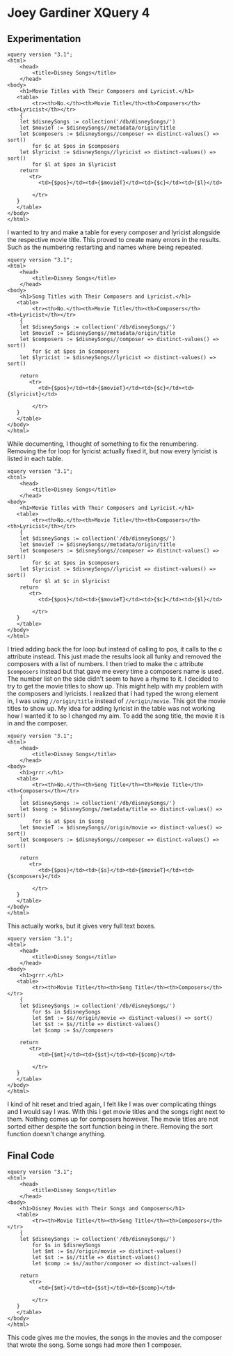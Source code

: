# Joey Gardiner XQuery 4

## Experimentation

```
xquery version "3.1";
<html>
    <head>
        <title>Disney Songs</title>
    </head>
<body>
    <h1>Movie Titles with Their Composers and Lyricist.</h1>
   <table>
        <tr><th>No.</th><th>Movie Title</th><th>Composers</th><th>Lyricist</th></tr>
    {
    let $disneySongs := collection('/db/disneySongs/')
    let $movieT := $disneySongs//metadata/origin/title
    let $composers := $disneySongs//composer => distinct-values() => sort()
        for $c at $pos in $composers 
    let $lyricist := $disneySongs//lyricist => distinct-values() => sort()
        for $l at $pos in $lyricist
    return 
       <tr>
          <td>{$pos}</td><td>{$movieT}</td><td>{$c}</td><td>{$l}</td>
               
        </tr> 
   }
   </table>
</body>
</html>
```
I wanted to try and make a table for every composer and lyricist alongside the respective movie title. This proved to create many errors in the results. Such as the numbering restarting and names where being repeated. 

```
xquery version "3.1";
<html>
    <head>
        <title>Disney Songs</title>
    </head>
<body>
    <h1>Song Titles with Their Composers and Lyricist.</h1>
   <table>
        <tr><th>No.</th><th>Movie Title</th><th>Composers</th><th>Lyricist</th></tr>
    {
    let $disneySongs := collection('/db/disneySongs/')
    let $movieT := $disneySongs//metadata/origin/title
    let $composers := $disneySongs//composer => distinct-values() => sort()
        for $c at $pos in $composers 
    let $lyricist := $disneySongs//lyricist => distinct-values() => sort()
        
    return 
       <tr>
          <td>{$pos}</td><td>{$movieT}</td><td>{$c}</td><td>{$lyricist}</td>
               
        </tr> 
   }
   </table>
</body>
</html>
```
While documenting, I thought of something to fix the renumbering. Removing the for loop for lyricist actually fixed it, but now every lyricist is listed in each table.
```
xquery version "3.1";
<html>
    <head>
        <title>Disney Songs</title>
    </head>
<body>
    <h1>Movie Titles with Their Composers and Lyricist.</h1>
   <table>
        <tr><th>No.</th><th>Movie Title</th><th>Composers</th><th>Lyricist</th></tr>
    {
    let $disneySongs := collection('/db/disneySongs/')
    let $movieT := $disneySongs//metadata/origin/title
    let $composers := $disneySongs//composer => distinct-values() => sort()
        for $c at $pos in $composers 
    let $lyricist := $disneySongs//lyricist => distinct-values() => sort()
        for $l at $c in $lyricist
    return 
       <tr>
          <td>{$pos}</td><td>{$movieT}</td><td>{$c}</td><td>{$l}</td>
               
        </tr> 
   }
   </table>
</body>
</html>
```
I tried adding back the for loop but instead of calling to pos, it calls to the c attribute instead. This just made the results look all funky and removed the composers with a list of numbers.
I then tried to make the c attribute `$composers` instead but that gave me every time a composers name is used. The number list on the side didn't seem to have a rhyme to it. 
I decided to try to get the movie titles to show up. This might help with my problem with the composers and lyricists. I realized that I had typed the wrong element in, I was using `//origin/title` instead of `//origin/movie`. This got the movie titles to show up.
My idea for adding lyricist in the table was not working how I wanted it to so I changed my aim. To add the song title, the movie it is in and the composer.
```
xquery version "3.1";
<html>
    <head>
        <title>Disney Songs</title>
    </head>
<body>
    <h1>grrr.</h1>
   <table>
        <tr><th>No.</th><th>Song Title</th><th>Movie Title</th><th>Composers</th></tr>
    {
    let $disneySongs := collection('/db/disneySongs/')
    let $song := $disneySongs//metadata/title => distinct-values() => sort()
        for $s at $pos in $song
    let $movieT := $disneySongs//origin/movie => distinct-values() => sort()
    let $composers := $disneySongs//composer => distinct-values() => sort()
        
    return 
       <tr>
          <td>{$pos}</td><td>{$s}</td><td>{$movieT}</td><td>{$composers}</td>
               
        </tr> 
   }
   </table>
</body>
</html>
``` 
This actually works, but it gives very full text boxes. 
```
xquery version "3.1";
<html>
    <head>
        <title>Disney Songs</title>
    </head>
<body>
    <h1>grrr.</h1>
   <table>
        <tr><th>Movie Title</th><th>Song Title</th><th>Composers</th></tr>
    {
    let $disneySongs := collection('/db/disneySongs/')
        for $s in $disneySongs
        let $mt := $s//origin/movie => distinct-values() => sort()
        let $st := $s//title => distinct-values()
        let $comp := $s//composers 
        
    return 
       <tr>
          <td>{$mt}</td><td>{$st}</td><td>{$comp}</td>
               
        </tr> 
   }
   </table>
</body>
</html>
```
I kind of hit reset and tried again, I felt like I was over complicating things and I would say I was. With this I get movie titles and the songs right next to them. Nothing comes up for composers however. The movie titles are not sorted either despite the sort function being in there. Removing the sort function doesn't change anything.
## Final Code
```
xquery version "3.1";
<html>
    <head>
        <title>Disney Songs</title>
    </head>
<body>
    <h1>Disney Movies with Their Songs and Composers</h1>
   <table>
        <tr><th>Movie Title</th><th>Song Title</th><th>Composers</th></tr>
    {
    let $disneySongs := collection('/db/disneySongs/')
        for $s in $disneySongs
        let $mt := $s//origin/movie => distinct-values()
        let $st := $s//title => distinct-values()
        let $comp := $s//author/composer => distinct-values()
        
    return 
       <tr>
          <td>{$mt}</td><td>{$st}</td><td>{$comp}</td>
               
        </tr> 
   }
   </table>
</body>
</html>
```
This code gives me the movies, the songs in the movies and the composer that wrote the song. Some songs had more then 1 composer.